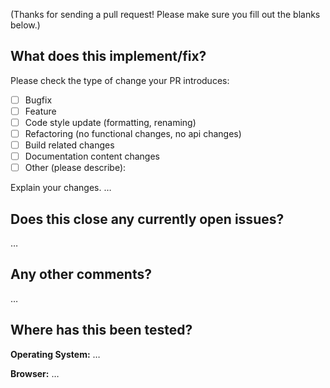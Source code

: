 (Thanks for sending a pull request! Please make sure you fill out the blanks below.)

## What does this implement/fix? 

<!-- Please do not submit updates to dependencies unless it fixes an issue. --> 

<!-- Please try to limit your pull request to one type, submit multiple pull requests if needed. --> 

Please check the type of change your PR introduces:
- [ ] Bugfix
- [ ] Feature
- [ ] Code style update (formatting, renaming)
- [ ] Refactoring (no functional changes, no api changes)
- [ ] Build related changes
- [ ] Documentation content changes
- [ ] Other (please describe): 

Explain your changes.
…

## Does this close any currently open issues?
…


## Any other comments?
…

## Where has this been tested?
**Operating System:** …

**Browser:** …
